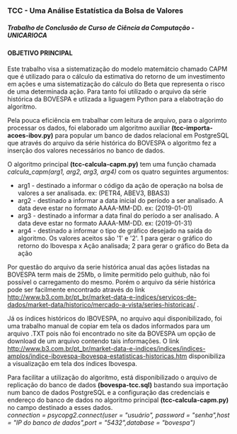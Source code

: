 ### TCC - Uma Análise Estatística da Bolsa de Valores

##### Trabalho de Conclusão de Curso de Ciência da Computação - UNICARIOCA

#### OBJETIVO PRINCIPAL

Este trabalho visa a sistematização do modelo matemátcio chamado CAPM que é utilizado para o cálculo da estimativa do retorno de um investimento em ações e uma sistematização do cálculo do Beta que representa o risco de uma determinada ação.
Para tanto foi utilizado o arquivo da série histórica da BOVESPA e utlizada a liguagem Python para a elabotração do algoritmo.

Pela pouca eficiência em trabalhar com leitura de arquivo, para o algorimto processar os dados, foi elaborado um algoritmo auxiliar **(tcc-importa-acoes-ibov.py)** para popular um banco de dados relacional em PostgreSQL que através do arquivo da série histórica do BOVESPA o algoritmo fez a inserção dos valores necessários no banco de dados. 

O algoritmo principal **(tcc-calcula-capm.py)** tem uma função chamada *calcula_capm(arg1, arg2, arg3, arg4)* com os quatro seguintes argumentos:
  - arg1 - destinado a informar o código da ação de operação na bolsa de valores a ser analisada. ex: (PETR4, ABEV3, BBAS3)
  - arg2 - destinado a informar a data inicial do período a ser analisado. A data deve estar no formato AAAA-MM-DD. ex: (2019-01-01)
  - arg3 - destinado a informar a data final do período a ser analisado. A data deve estar no formato AAAA-MM-DD. ex: (2019-01-31)
  - arg4 - destinado a informar o tipo de gráfico desejado na saída do algoritmo. Os valores aceitos são '1' e '2'. 1 para gerar o gráfico do retorno do Ibovespa x Ação analisada; 2 para gerar o gráfico do Beta da ação
  
Por questão do arquivo da serie histórica anual das ações listadas na BOVESPA term mais de 25Mb, o limite permitido pelo guithub, não foi possível o carregamento do mesmo. Porém o arquivo da série histórica pode ser facilmente encontrado através do link http://www.b3.com.br/pt_br/market-data-e-indices/servicos-de-dados/market-data/historico/mercado-a-vista/series-historicas/ .
 
Já os índices históricos do IBOVESPA, no arquivo aqui disponibilizado, foi uma trabalho manual de copiar em tela os dados informados para um arquivo .TXT pois não foi encontrado no site da BOVESPA um opção de download de um arquivo contendo tais informações. O link http://www.b3.com.br/pt_br/market-data-e-indices/indices/indices-amplos/indice-ibovespa-ibovespa-estatisticas-historicas.htm disponibiliza a visualização em tela dos índices Ibovespa.

Para facilitar a utilização do algoritmo, está disponibilizado o arquivo de replicação do banco de dados **(bovespa-tcc.sql)** bastando sua importação num banco de dados PostgreSQL e a configuração das credenciais e endereço do banco de dados no algoritmo principal **(tcc-calcula-capm.py)** no campo destinado a esses dados. <br>
*connection = psycopg2.connect(user = "usuário", password = "senha",host = "IP do banco de dados",port = "5432",database = "bovespa")*

